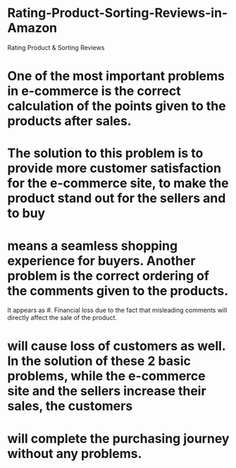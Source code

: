 # Rating-Product-Sorting-Reviews-in-Amazon
Rating Product &amp; Sorting Reviews

# One of the most important problems in e-commerce is the correct calculation of the points given to the products after sales.
# The solution to this problem is to provide more customer satisfaction for the e-commerce site, to make the product stand out for the sellers and to buy
# means a seamless shopping experience for buyers. Another problem is the correct ordering of the comments given to the products.
It appears as #. Financial loss due to the fact that misleading comments will directly affect the sale of the product.
# will cause loss of customers as well. In the solution of these 2 basic problems, while the e-commerce site and the sellers increase their sales, the customers
# will complete the purchasing journey without any problems.
